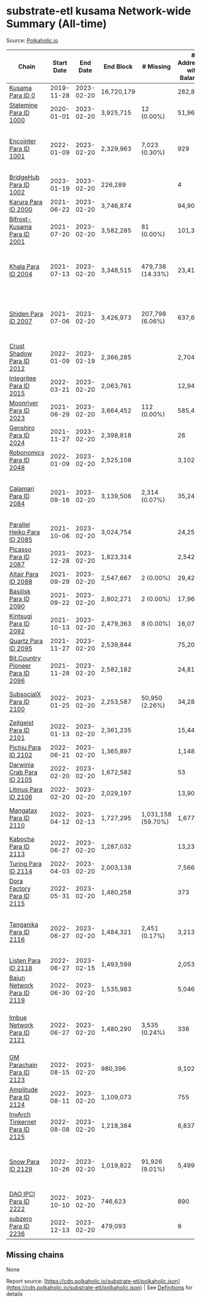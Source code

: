 # substrate-etl kusama Network-wide Summary (All-time)

Source: [Polkaholic.io](https://polkaholic.io)


| Chain            | Start Date | End Date | End Block | # Missing | # Addresses with Balances | Crawling Status |
| ---------------- | ---------- | ---------| --------- | --------- | ------------------------- | --------------- |
| [Kusama Para ID 0](/kusama/0-kusama) | 2019-11-28 | 2023-02-20 | 16,720,179 |   | 282,850 |  |
| [Statemine Para ID 1000](/kusama/1000-statemine) | 2020-01-01 | 2023-02-20 | 3,925,715 | 12 (0.00%) | 51,965 |  |
| [Encointer Para ID 1001](/kusama/1001-encointer) | 2022-01-09 | 2023-02-20 | 2,329,963 | 7,023 (0.30%) | 929 | Only partial index available: Old Decoding issues |
| [BridgeHub Para ID 1002](/kusama/1002-bridgehub) | 2023-01-19 | 2023-02-20 | 226,289 |   | 4 |  |
| [Karura Para ID 2000](/kusama/2000-karura) | 2021-06-22 | 2023-02-20 | 3,746,874 |   | 94,908 |  |
| [Bifrost-Kusama Para ID 2001](/kusama/2001-bifrost-ksm) | 2021-07-20 | 2023-02-20 | 3,582,285 | 81 (0.00%) | 101,325 |  |
| [Khala Para ID 2004](/kusama/2004-khala) | 2021-07-13 | 2023-02-20 | 3,348,515 | 479,738 (14.33%) | 23,410 | Only partial index available: Old Decoding issues |
| [Shiden Para ID 2007](/kusama/2007-shiden) | 2021-07-06 | 2023-02-20 | 3,426,973 | 207,798 (6.06%) | 637,658 | Only partial index available: Old Decoding issues |
| [Crust Shadow Para ID 2012](/kusama/2012-shadow) | 2022-01-09 | 2023-02-19 | 2,366,285 |   | 2,704 |  |
| [Integritee Para ID 2015](/kusama/2015-integritee) | 2022-03-21 | 2023-02-20 | 2,063,761 |   | 12,942 |  |
| [Moonriver Para ID 2023](/kusama/2023-moonriver) | 2021-06-29 | 2023-02-20 | 3,664,452 | 112 (0.00%) | 585,457 |  |
| [Genshiro Para ID 2024](/kusama/2024-genshiro) | 2021-11-27 | 2023-02-20 | 2,398,818 |   | 26 |  |
| [Robonomics Para ID 2048](/kusama/2048-robonomics) | 2022-01-09 | 2023-02-20 | 2,525,108 |   | 3,102 |  |
| [Calamari Para ID 2084](/kusama/2084-calamari) | 2021-09-16 | 2023-02-20 | 3,139,506 | 2,314 (0.07%) | 35,247 | Only partial index available: Archive node unavailable |
| [Parallel Heiko Para ID 2085](/kusama/2085-parallel-heiko) | 2021-10-06 | 2023-02-20 | 3,024,754 |   | 24,257 |  |
| [Picasso Para ID 2087](/kusama/2087-picasso) | 2021-12-28 | 2023-02-20 | 1,823,314 |   | 2,542 |  |
| [Altair Para ID 2088](/kusama/2088-altair) | 2021-09-29 | 2023-02-20 | 2,547,667 | 2 (0.00%) | 29,425 |  |
| [Basilisk Para ID 2090](/kusama/2090-basilisk) | 2021-09-22 | 2023-02-20 | 2,802,271 | 2 (0.00%) | 17,968 |  |
| [Kintsugi Para ID 2092](/kusama/2092-kintsugi) | 2021-10-13 | 2023-02-20 | 2,479,363 | 8 (0.00%) | 16,074 |  |
| [Quartz Para ID 2095](/kusama/2095-quartz) | 2021-11-27 | 2023-02-20 | 2,539,844 |   | 75,207 |  |
| [Bit.Country Pioneer Para ID 2096](/kusama/2096-bitcountrypioneer) | 2021-11-28 | 2023-02-20 | 2,582,182 |   | 24,814 |  |
| [SubsocialX Para ID 2100](/kusama/2100-subsocialx) | 2022-01-25 | 2023-02-20 | 2,253,587 | 50,950 (2.26%) | 34,284 | Only partial index available: Onboarding |
| [Zeitgeist Para ID 2101](/kusama/2101-zeitgeist) | 2022-01-13 | 2023-02-20 | 2,361,235 |   | 15,449 |  |
| [Pichiu Para ID 2102](/kusama/2102-pichiu) | 2022-06-21 | 2023-02-20 | 1,365,897 |   | 1,148 |  |
| [Darwinia Crab Para ID 2105](/kusama/2105-crab) | 2022-02-20 | 2023-02-20 | 1,672,582 |   | 53 |  |
| [Litmus Para ID 2106](/kusama/2106-litmus) | 2022-02-20 | 2023-02-20 | 2,029,197 |   | 13,905 |  |
| [Mangatax Para ID 2110](/kusama/2110-mangatax) | 2022-04-12 | 2023-02-13 | 1,727,295 | 1,031,158 (59.70%) | 1,677 | Only partial index available: Onboarding |
| [Kabocha Para ID 2113](/kusama/2113-kabocha) | 2022-06-27 | 2023-02-20 | 1,287,032 |   | 13,236 |  |
| [Turing Para ID 2114](/kusama/2114-turing) | 2022-04-03 | 2023-02-20 | 2,003,138 |   | 7,566 |  |
| [Dora Factory Para ID 2115](/kusama/2115-dorafactory) | 2022-05-31 | 2023-02-20 | 1,480,258 |   | 373 |  |
| [Tanganika Para ID 2116](/kusama/2116-tanganika) | 2022-06-27 | 2023-02-20 | 1,484,321 | 2,451 (0.17%) | 3,213 | Only partial index available: Archive node unavailable |
| [Listen Para ID 2118](/kusama/2118-listen) | 2022-06-27 | 2023-02-15 | 1,493,599 |   | 2,053 |  |
| [Bajun Network Para ID 2119](/kusama/2119-bajun) | 2022-06-30 | 2023-02-20 | 1,535,983 |   | 5,046 |  |
| [Imbue Network Para ID 2121](/kusama/2121-imbue) | 2022-06-27 | 2023-02-20 | 1,480,290 | 3,535 (0.24%) | 336 | Only partial index available: Archive node unavailable |
| [GM Parachain Para ID 2123](/kusama/2123-gm) | 2022-08-15 | 2023-02-20 | 980,396 |   | 9,102 |  |
| [Amplitude Para ID 2124](/kusama/2124-amplitude) | 2022-08-11 | 2023-02-20 | 1,109,073 |   | 755 |  |
| [InvArch Tinkernet Para ID 2125](/kusama/2125-tinkernet) | 2022-08-08 | 2023-02-20 | 1,218,384 |   | 6,837 |  |
| [Snow Para ID 2129](/kusama/2129-snow) | 2022-10-26 | 2023-02-20 | 1,019,822 | 91,926 (9.01%) | 5,499 | Only partial index available: Archive node unavailable |
| [DAO IPCI Para ID 2222](/kusama/2222-daoipci) | 2022-10-10 | 2023-02-20 | 746,623 |   | 890 |  |
| [subzero Para ID 2236](/kusama/2236-subzero) | 2022-12-13 | 2023-02-20 | 479,093 |   | 9 |  |

## Missing chains


None

Report source: [https://cdn.polkaholic.io/substrate-etl/polkaholic.json](https://cdn.polkaholic.io/substrate-etl/polkaholic.json) | See [Definitions](/DEFINITIONS.md) for details
